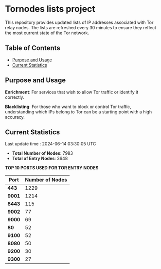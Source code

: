 # Tornodes lists project

This repository provides updated lists of IP addresses associated with Tor relay nodes. The lists are refreshed every 30 minutes to ensure they reflect the most current state of the Tor network.

## Table of Contents

- [Purpose and Usage](#purpose-and-usage)
- [Current Statistics](#current-statistics)


## Purpose and Usage

**Enrichment**: For services that wish to allow Tor traffic or identify it correctly.

**Blacklisting**: For those who want to block or control Tor traffic, understanding which IPs belong to Tor can be a starting point with a high accuracy.

## Current Statistics

Last update time : 2024-06-14 03:30:05 UTC

- **Total Number of Nodes**: 7983
- **Total of Entry Nodes**: 3648

**TOP 10 PORTS USED FOR TOR ENTRY NODES**

| **Port** | **Number of Nodes** |
|------|-----------------|
| **443**   | 1229  |
| **9001**   | 1214  |
| **8443**   | 115  |
| **9002**   | 77  |
| **9000**   | 69  |
| **80**   | 52  |
| **9100**   | 52  |
| **8080**   | 50  |
| **9200**   | 30  |
| **9300**   | 27  |

